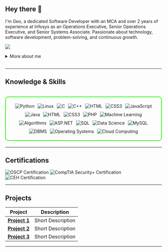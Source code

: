 
## Hey there 👋

I'm Geo, a dedicated Software Developer with an MCA and over 2 years of experience at Infosys as an Operations Executive, Senior Operations Executive, and Senior Systems Associate. Passionate about technology, software development, problem-solving, and continuous growth.

<a href="https://linkedin.com/in/geo-george-b6360619b"><img src="https://img.shields.io/badge/-LinkedIn-0072b1?&style=for-the-badge&logo=linkedin&logoColor=white" /></a>

<details>
  <summary>More about me</summary>
  
- ## 🚀 About Me  

👋 Hi, I'm **Geo**!  
📍 Based in **Thodupuzha, Kerala**  
🎓 **MCA Graduate | Ex-Infoscion | Senior Systems Associate**  
💡 Passionate about **Scalable Web Applications & Technology**  
📧 **Email:** [geothottumkal@gmail.com](mailto:geothottumkal@gmail.com)

</details>
<br>

---

<h2 id="knowledge_skills" align=''> Knowledge & Skills </h2>

<br>

<div style="border: 2px solid #22F700; border-radius: 10px; padding: 20px; margin-bottom: 20px;">
  <div align="left" style="display: flex; flex-wrap: wrap; justify-content: center; gap: 10px;">
      <img src="https://img.shields.io/badge/Python-3776AB?style=for-the-badge&logo=python&color=000000" alt="Python" />
      <img src="https://img.shields.io/badge/Linux-FCC624?style=for-the-badge&logo=linux&color=000000" alt="Linux" />
      <img src="https://img.shields.io/badge/C-00599C?style=for-the-badge&logo=c&color=000000" alt="C" />
      <img src="https://img.shields.io/badge/C%2B%2B-F34B7F?style=for-the-badge&logo=c%2B%2B&color=000000" alt="C++" />
      <img src="https://img.shields.io/badge/HTML5-5D4B6C?style=for-the-badge&logo=html5&color=000000" alt="HTML" />
      <img src="https://img.shields.io/badge/CSS3-2965F1?style=for-the-badge&logo=css3&color=000000" alt="CSS3" />
      <img src="https://img.shields.io/badge/JavaScript-F7DF1E?style=for-the-badge&logo=javascript&color=000000" alt="JavaScript" />
      <img src="https://img.shields.io/badge/Java-007396?style=for-the-badge&logo=java&color=000000" alt="Java" />
      <img src="https://img.shields.io/badge/HTML5-E34F26?style=for-the-badge&logo=html5&logoColor=white" alt="HTML" />  
      <img src="https://img.shields.io/badge/CSS3-1572B6?style=for-the-badge&logo=css3&logoColor=white" alt="CSS3" />  
      <img src="https://img.shields.io/badge/PHP-777BB4?style=for-the-badge&logo=php&logoColor=white" alt="PHP" />  
      <img src="https://img.shields.io/badge/Machine%20Learning-FF6F00?style=for-the-badge&logo=tensorflow&logoColor=white" alt="Machine Learning" />  
      <img src="https://img.shields.io/badge/Algorithms-00979D?style=for-the-badge&logo=codeforces&logoColor=white" alt="Algorithms" />  
      <img src="https://img.shields.io/badge/ASP.NET-5C2D91?style=for-the-badge&logo=dotnet&logoColor=white" alt="ASP.NET" />  
      <img src="https://img.shields.io/badge/SQL-4479A1?style=for-the-badge&logo=postgresql&logoColor=white" alt="SQL" />   
      <img src="https://img.shields.io/badge/Data%20Science-4B8BBE?style=for-the-badge&logo=python&logoColor=white" alt="Data Science" />  
      <img src="https://img.shields.io/badge/MySQL-4479A1?style=for-the-badge&logo=mysql&logoColor=white" alt="MySQL" />   
      <img src="https://img.shields.io/badge/DBMS-003B57?style=for-the-badge&logo=mongodb&logoColor=white" alt="DBMS" /> 
      <img src="https://img.shields.io/badge/Operating%20Systems-008080?style=for-the-badge&logo=linux&logoColor=white" alt="Operating Systems" />
      <img src="https://img.shields.io/badge/Cloud%20Computing-FF9900?style=for-the-badge&logo=amazonaws&logoColor=white" alt="Cloud Computing" />       
  </div>
</div>

---
<h2 id="Certifications" align=''> Certifications </h2>

<div>
<img src="https://img.shields.io/badge/OSCP-Certified-red?style=for-the-badge&color=000000" alt="OSCP Certification" />
<img src="https://img.shields.io/badge/CompTIA_Security%2B-Certified-red?style=for-the-badge&color=000000" alt="CompTIA Security+ Certification" />
<img src="https://img.shields.io/badge/CEH-Certified_Ethical_Hacker-blue?style=for-the-badge&logo=ec-council&color=000000" alt="CEH Certification" />

</div>

---

<h2 id="Projects" align=''> Projects </h2>


| **Project**      | **Description**                                                                                  |
|-------------------|--------------------------------------------------------------------------------------------------|
| **[Project 1](https://github.com/)**    | Short Description |
| **[Project 2](https://github.com/)**    | Short Description |
| **[Project 3](https://github.com/)**    | Short Description | 

---
